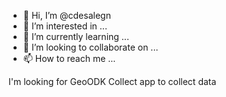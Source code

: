 - 👋 Hi, I’m @cdesalegn
- 👀 I’m interested in ...
- 🌱 I’m currently learning ...
- 💞️ I’m looking to collaborate on ...
- 📫 How to reach me ...

<!---
cdesalegn/cdesalegn is a ✨ special ✨ repository because its `README.md` (this file) appears on your GitHub profile.
You can click the Preview link to take a look at your changes.
---> I'm looking for GeoODK Collect app to collect data

